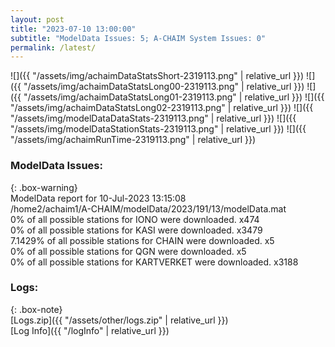 ```yaml
---
layout: post
title: "2023-07-10 13:00:00"
subtitle: "ModelData Issues: 5; A-CHAIM System Issues: 0"
permalink: /latest/
---
```


![]({{ "/assets/img/achaimDataStatsShort-2319113.png" | relative_url }})
![]({{ "/assets/img/achaimDataStatsLong00-2319113.png" | relative_url }})
![]({{ "/assets/img/achaimDataStatsLong01-2319113.png" | relative_url }})
![]({{ "/assets/img/achaimDataStatsLong02-2319113.png" | relative_url }})
![]({{ "/assets/img/modelDataDataStats-2319113.png" | relative_url }})
![]({{ "/assets/img/modelDataStationStats-2319113.png" | relative_url }})
![]({{ "/assets/img/achaimRunTime-2319113.png" | relative_url }})


### ModelData Issues:  
  
{: .box-warning}  
 ModelData report for 10-Jul-2023 13:15:08   
 /home2/achaim1/A-CHAIM/modelData/2023/191/13/modelData.mat   
 0% of all possible stations for IONO were downloaded. x474   
 0% of all possible stations for KASI were downloaded. x3479   
 7.1429% of all possible stations for CHAIN were downloaded. x5   
 0% of all possible stations for QGN were downloaded. x5   
 0% of all possible stations for KARTVERKET were downloaded. x3188   
  


### Logs:  
  
{: .box-note}  
[Logs.zip]({{ "/assets/other/logs.zip" | relative_url }})  
[Log Info]({{ "/logInfo" | relative_url }})  
